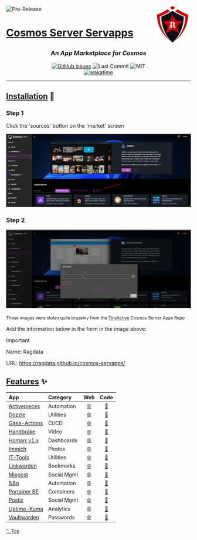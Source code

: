 <a name="top"><img height="100" align="right" src="https://raw.githubusercontent.com/Ragdata/media/master/logo/Ragdata-64.svg" alt="Cosmos Server Servapps" /></a>

<!-- [![Codacy grade][codacy-grade]][codacy-repo] -->
![Pre-Release][pre-release]
<!-- ![Version][version] -->

<h1>

[Cosmos Server Servapps][release]

</h1>

<div align="center">

### _An App Marketplace for Cosmos_

[![GitHub issues][issues-badge]][issues]
![Last Commit][commit-badge]
![MIT][license-badge]
<br />
[![wakatime][wakatime-badge]][wakatime-repo]

</div>

<hr />

## [Installation](#top) 📂

### Step 1

Click the 'sources' button on the 'market' screen

<img src="images/1.png">

### Step 2

<img src="images/2.png">

<small>These images were stolen quite brazenly from the <a href="https://github.com/TinyActive/cosmos-servapps" target="blank">TinyActive</a> Cosmos Server Apps Repo</small>

Add the information below in the form in the image above:

> [!important]
> Name: Ragdata
>
> URL: https://ragdata.github.io/cosmos-servapps/

## [Features](#top) ✨

| App                   | Category    | Web             | Code            |
|:----------------------|:------------|:---------------:|:---------------:|
| [Activepieces][act]   | Automation  | [🌐][act-web]   | [💾][act-cod]  |
| [Dozzle][doz]         | Utilities   | [🌐][doz-web]   | [💾][doz-cod]  |
| [Gitea-Actions][git]  | CI/CD       | [🌐][git-web]   | [💾][git-cod]  |
| [Handbrake][hnd]      | Video       | [🌐][hnd-web]   | [💾][hnd-cod]  |
| [Homarr v1.x][hom]    | Dashboards  | [🌐][hom-web]   | [💾][hom-cod]  |
| [Immich][imm]         | Photos      | [🌐][imm-web]   | [💾][imm-cod]  |
| [IT-Tools][itt]       | Utilities   | [🌐][itt-web]   | [💾][itt-cod]  |
| [Linkwarden][lnk]     | Bookmarks   | [🌐][lnk-web]   | [💾][lnk-cod]  |
| [Mixpost][mix]        | Social Mgmt | [🌐][mix-web]   | [💾][mix-cod]  |
| [N8n][n8n]            | Automation  | [🌐][n8n-web]   | [💾][n8n-cod]  |
| [Portainer BE][pbe]   | Containers  | [🌐][pbe-web]   | [💾][pbe-cod]  |
| [Postiz][ptz]         | Social Mgmt | [🌐][ptz-web]   | [💾][ptz-cod]  |
| [Uptime-Kuma][upk]    | Analytics   | [🌐][upk-web]   | [💾][upk-cod]  |
| [Vaultwarden][vlw]    | Passwords   | [🌐][vlw-web]   | [💾][vlw-cod]  |

[`^ Top`](#top)

[act]: https://github.com/Ragdata/cosmos-servapps/tree/master/servapps/activepieces
[act-web]: https://www.activepieces.com/
[act-cod]: https://github.com/activepieces/activepieces/

[doz]: https://github.com/Ragdata/cosmos-servapps/tree/master/servapps/dozzle
[doz-web]: https://dozzle.dev/
[doz-cod]: https://github.com/amir20/dozzle

[git]: https://github.com/Ragdata/cosmos-servapps/tree/master/servapps/gitea-actions
[git-web]: https://about.gitea.com/
[git-cod]: https://github.com/go-gitea/gitea

[hnd]: https://github.com/Ragdata/cosmos-servapps/tree/master/servapps/handbrake
[hnd-web]: https://handbrake.fr/
[hnd-cod]: https://github.com/jlesage/docker-handbrake

[hom]: https://github.com/Ragdata/cosmos-servapps/tree/master/servapps/homarr
[hom-web]: https://homarr.dev/
[hom-cod]: https://github.com/ajnart/homarr

[imm]: https://github.com/Ragdata/cosmos-servapps/tree/master/servapps/immich
[imm-web]: https://immich.app/
[imm-cod]: https://github.com/immich-app/immich

[itt]: https://github.com/Ragdata/cosmos-servapps/tree/master/servapps/it-tools
[itt-web]: https://it-tools.tech/
[itt-cod]: https://github.com/CorentinTh/it-tools

[lnk]: https://github.com/Ragdata/cosmos-servapps/tree/master/servapps/linkwarden
[lnk-web]: https://linkwarden.app/
[lnk-cod]: https://github.com/linkwarden/linkwarden

[mix]: https://github.com/Ragdata/cosmos-servapps/tree/master/servapps/mixpost
[mix-web]: https://mixpost.app/
[mix-cod]: https://github.com/inovector/mixpost

[n8n]: https://github.com/Ragdata/cosmos-servapps/tree/master/servapps/n8n
[n8n-web]: https://n8n.io/
[n8n-cod]: https://github.com/n8n-io/n8n/

[pbe]: https://github.com/Ragdata/cosmos-servapps/tree/master/servapps/portainer-be
[pbe-web]: https://www.portainer.io/
[pbe-cod]: https://github.com/portainer/portainer

[ptz]: https://github.com/Ragdata/cosmos-servapps/tree/master/servapps/postiz
[ptz-web]: https://postiz.com/
[ptz-cod]: https://github.com/gitroomhq/postiz-app

[upk]: https://github.com/Ragdata/cosmos-servapps/tree/master/servapps/uptime-kuma
[upk-web]: https://uptime.kuma.pet/
[upk-cod]: https://github.com/louislam/uptime-kuma

[vlw]: https://github.com/Ragdata/cosmos-servapps/tree/master/servapps/vaultwarden
[vlw-web]: https://github.com/azukaar/cosmos-casaos-store
[vlw-cod]: https://github.com/azukaar/cosmos-casaos-store



[pre-release]: https://img.shields.io/badge/Status-Pre--Release-d20000?labelColor=31383f
[release]: https://ragdata.github.io/cosmos-servapps/
[repo]: https://github.com/ragdata/cosmos-servapps

[commit-badge]: https://img.shields.io/github/last-commit/ragdata/cosmos-servapps/master?logo=github&style=for-the-badge
[issues-badge]: https://img.shields.io/github/issues-raw/ragdata/cosmos-servapps?style=for-the-badge&logo=github
[license-badge]: https://img.shields.io/badge/License-MIT-gold?style=for-the-badge

[issues]: https://github.com/ragdata/cosmos-servapps/issues
[mit-license]: http://choosealicense.com/licenses/mit/


[wakatime-badge]: https://wakatime.com/badge/user/7e04d9d4-3a44-495e-b622-69fdbafd036c/project/d8fd4898-5adc-4ab8-8208-4f3ce314075d.svg?style=for-the-badge
[wakatime-repo]: https://wakatime.com/badge/user/7e04d9d4-3a44-495e-b622-69fdbafd036c/project/d8fd4898-5adc-4ab8-8208-4f3ce314075d
